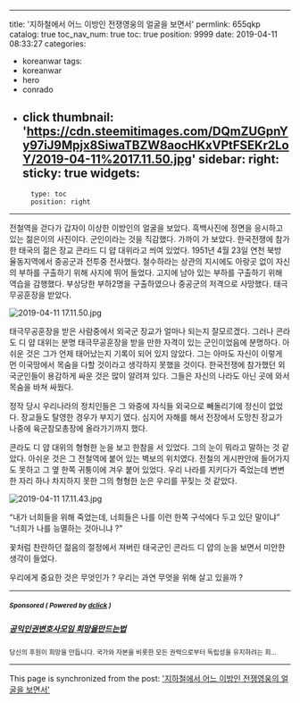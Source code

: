 
---
title: '지하철에서 어느 이방인 전쟁영웅의 얼굴을 보면서'
permlink: 655qkp
catalog: true
toc_nav_num: true
toc: true
position: 9999
date: 2019-04-11 08:33:27
categories:
- koreanwar
tags:
- koreanwar
- hero
- conrado
- click
thumbnail: 'https://cdn.steemitimages.com/DQmZUGpnYy97iJ9Mpjx8SiwaTBZW8aocHKxVPtFSEKr2LoY/2019-04-11%2017.11.50.jpg'
sidebar:
    right:
        sticky: true
widgets:
    -
        type: toc
        position: right
---


전철역을 걷다가 갑자이 이상한 이방인의 얼굴을 보았다. 흑백사진에 정면을 응시하고 있는 젊은이의 사진이다. 군인이라는 것을 직감했다. 가까이 가 보았다. 한국전쟁에 참가한 태국의 젊은 장교 콘라드 디 얍 대위라고 씌여 있었다. 1951년 4월 23일 연천 북방 율동지역에서 중공군과 전투중 전사했다. 철수하라는 상관의 지시에도 아랑곳 없이 자신의 부하를 구출하기 위해 사지에 뛰어 들었다. 고지에 남아 있는 부하를 구출하기 위해 역습을 감행했다. 부상당한 부하2명을 구출하였으나 중공군의 저격으로 사망했다. 태극무공훈장을 받았다. 

![2019-04-11 17.11.50.jpg](https://cdn.steemitimages.com/DQmZUGpnYy97iJ9Mpjx8SiwaTBZW8aocHKxVPtFSEKr2LoY/2019-04-11%2017.11.50.jpg)

태극무공훈장을 받은 사람중에서 외국군 장교가 얼마나 되는지 잘모르겠다. 그러나 콘라도 디 얍 대위는 분명 태극무공훈장을 받을 만한 자격이 있는 군인이었음에 분명하다. 아쉬운 것은 그가 언제 태어났는지 기록이 되어 있지 않았다. 그는 아마도 자신이 이렇게 먼 이국땅에서 목숨을 다할 것이라고 생각하지 못했을 것이다. 한국전쟁에 참가했던 외국군인들이 용감하게 싸운 것은 많이 알려져 있다. 그들은 자신의 나라도 아닌 곳에 와서 목숨을 바쳐 싸웠다. 

정작 당시 우리나라의 정치인들은 그 와중에 자식들 외국으로 빼돌리기에 정신이 없었다. 장교들도 탈영한 경우가 부지기 였다. 심지어 자해를 해서 전장에서 도망친 장교가 나중에 육군참모총장에 올라가기까지 했다. 

콘라도 디 얍 대위의 형형한 눈을 보고 한참을 서 있었다. 그의 눈이 뭐라고 말하는 것 같았다. 아쉬운 것은 그 전철역에 붙어 있는 벽보의 위치였다. 전철의 게시판안에 들어가지도 못하고 그 옆 한쪽 귀퉁이에 겨우 붙어 있었다. 우리 나라를 지키다가 죽었는데 변변한 자리 하나 차지하지 못한 그의 형형한 눈은 우리를 꾸짖는 것 같았다. 

![2019-04-11 17.11.43.jpg](https://cdn.steemitimages.com/DQmYiEFKMKJybNcNuiUDfdo21KzoRyV9jtRHufFTtsDwhf5/2019-04-11%2017.11.43.jpg)

“내가 너희들을 위해 죽었는데, 너희들은 나를 이런 한쪽 구석에다 두고 있단 말이냐”
“너희가 나를 능멸하는 것아니냐 ?”

꽃처럼 찬란하던 젊음의 절정에서 져버린 태국군인 콘라드 디 얍의 눈을 보면서 미안한 생각이 들었다.

우리에게 중요한 것은 무엇인가 ? 우리는 과연 무엇을 위해 살고 있을까 ?

---

#####  <sub> **Sponsored ( Powered by [dclick](https://www.dclick.io) )** </sub>
##### [공익인권변호사모임 희망을만드는법](https://api.dclick.io/v1/c?x=eyJhbGciOiJIUzI1NiIsInR5cCI6IkpXVCJ9.eyJjIjoid2lzZG9tYW5kanVzdGljZSIsInMiOiI2NTVxa3AiLCJhIjpbInQtMTc3MiJdLCJ1cmwiOiJodHRwOi8vd3d3LmhvcGVhbmRsYXcub3JnL3N1cHBvcnQvc3VwcG9ydGluZy1tZW1iZXItMi8iLCJpYXQiOjE1NTQ5NzE4MDEsImV4cCI6MTg3MDMzMTgwMX0.9RcJPjCxEyrYmkMMlid8SVAVTsNTdkv14WDGdwTyaHc)
<sup>당신의 후원이 희망을 만듭니다. 국가와 자본을 비롯한 모든 권력으로부터 독립성을 유지하려는 희...</sup>


- - -

This page is synchronized from the post: ['지하철에서 어느 이방인 전쟁영웅의 얼굴을 보면서'](https://steemit.com/@wisdomandjustice/655qkp)
